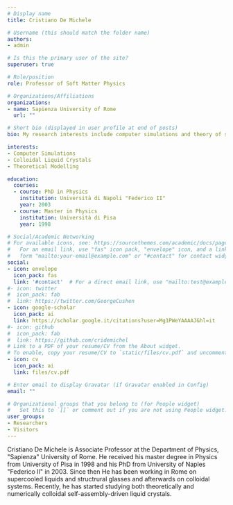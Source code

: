 ```yaml
---
# Display name
title: Cristiano De Michele

# Username (this should match the folder name)
authors:
- admin

# Is this the primary user of the site?
superuser: true

# Role/position
role: Professor of Soft Matter Physics

# Organizations/Affiliations
organizations:
- name: Sapienza University of Rome
  url: ""

# Short bio (displayed in user profile at end of posts)
bio: My research interests include computer simulations and theory of soft matter systems

interests:
- Computer Simulations 
- Colloidal Liquid Crystals
- Theoretical Modelling

education:
  courses:
  - course: PhD in Physics
    institution: Università di Napoli "Federico II"
    year: 2003
  - course: Master in Physics
    institution: Università di Pisa
    year: 1998

# Social/Academic Networking
# For available icons, see: https://sourcethemes.com/academic/docs/page-builder/#icons
#   For an email link, use "fas" icon pack, "envelope" icon, and a link in the
#   form "mailto:your-email@example.com" or "#contact" for contact widget.
social:
- icon: envelope
  icon_pack: fas
  link: '#contact'  # For a direct email link, use "mailto:test@example.org".
#- icon: twitter
#  icon_pack: fab
#  link: https://twitter.com/GeorgeCushen
- icon: google-scholar
  icon_pack: ai
  link: https://scholar.google.it/citations?user=Mg1PWeYAAAAJ&hl=it
#- icon: github
#  icon_pack: fab
#  link: https://github.com/cridemichel
# Link to a PDF of your resume/CV from the About widget.
# To enable, copy your resume/CV to `static/files/cv.pdf` and uncomment the lines below.
- icon: cv
  icon_pack: ai
  link: files/cv.pdf

# Enter email to display Gravatar (if Gravatar enabled in Config)
email: ""

# Organizational groups that you belong to (for People widget)
#   Set this to `[]` or comment out if you are not using People widget.
user_groups:
- Researchers
- Visitors
---
```


Cristiano De Michele is Associate Professor at the Department of Physics, "Sapienza" University of Rome. He received his master degree in Physics from University of Pisa in 1998 and his PhD from University of Naples "Federico II" in 2003. Since then He has been working in Rome on supercooled liquids and structrural glasses and afterwards on colloidal systems. Recently, he has started studying both theoretically and numerically colloidal self-assembly-driven liquid crystals. 
